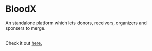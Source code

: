 # BloodX
An standalone platform which lets donors, receivers, organizers and sponsers to merge.


</br>
Check it out <a href="https://diveshlunker.github.io/BloodX/index.html">here.</a>
